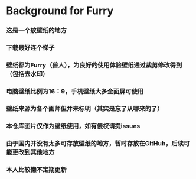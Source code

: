 # Background for Furry
### 这是一个放壁纸的地方
### 下载最好连个梯子
### 壁纸都为Furry（兽人），为良好的使用体验壁纸通过裁剪修改得到（包括去水印）
### 电脑壁纸比例为16：9，手机壁纸大多全面屏可使用
### 壁纸来源为各个画师但并未标明（其实是忘了从哪来的了）
### 本仓库图片仅作为壁纸使用，如有侵权请提issues
### 由于国内并没有太多可存放壁纸的地方，暂时存放在GitHub，后续可能更改到其他地方
### 本人比较懒不定期更新
